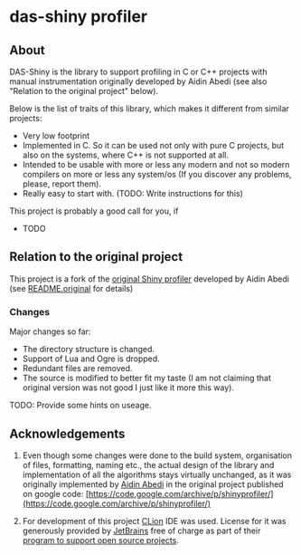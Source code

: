 # das-shiny profiler #

## About ##

DAS-Shiny is the library to support profiling in C or C++ projects
with manual instrumentation originally developed by Aidin Abedi
(see also "Relation to the original project" below).

Below is the list of traits of this library, which makes it different
from similar projects:
 * Very low footprint
 * Implemented in C. So it can be used not only with pure C projects, but
   also on the systems, where C++ is not supported at all.
 * Intended to be usable with more or less any modern and not so modern
   compilers on more or less any system/os (If you discover any problems,
   please, report them).
 * Really easy to start with. (TODO: Write instructions for this)


This project is probably a good call for you, if
 * TODO


## Relation to the original project ##

This project is a fork of the
[original Shiny profiler](https://code.google.com/archive/p/shinyprofiler/)
developed by Aidin Abedi (see [README.original](README.original.md) for details)


### Changes ###

Major changes so far:
* The directory structure is changed. 
* Support of Lua and Ogre is dropped.
* Redundant files are removed.
* The source is modified to better fit my taste 
  (I am not claiming that original version was not good
  I just like it more this way).
  
TODO: Provide some hints on useage.



## Acknowledgements ##

1. Even though some changes were done to the build system, organisation of files,
   formatting, naming etc., the actual design of the library and implementation
   of all the algorithms stays virtually unchanged, as it was originally
   implemented by [Aidin Abedi](https://www.linkedin.com/in/aidinabedi/)
   in the original project published on google code: 
   [https://code.google.com/archive/p/shinyprofiler/](https://code.google.com/archive/p/shinyprofiler/)
   
2. For development of this project [CLion](https://www.jetbrains.com/clion/)
   IDE was used. License for it was generously provided by
   [JetBrains](https://www.jetbrains.com/) free of charge as part of their 
   [program to support open source projects](https://www.jetbrains.com/community/opensource/#support).